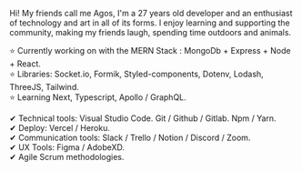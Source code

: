 Hi! My friends call me Agos, I'm a 27 years old developer and an enthusiast of technology and art in all of its forms. I enjoy learning and supporting the community, making my friends laugh, spending time outdoors and animals.

⭐ Currently working on with the MERN Stack : MongoDb + Express + Node + React. <br />
⭐ Libraries: Socket.io, Formik, Styled-components, Dotenv, Lodash, ThreeJS, Tailwind. <br />
⭐ Learning Next, Typescript, Apollo / GraphQL. <br />

✔ Technical tools: Visual Studio Code. Git / Github / Gitlab. Npm / Yarn. <br />
✔ Deploy: Vercel / Heroku. <br />
✔ Communication tools: Slack / Trello / Notion / Discord / Zoom. <br />
✔ UX Tools: Figma / AdobeXD. <br />
✔ Agile Scrum methodologies.

